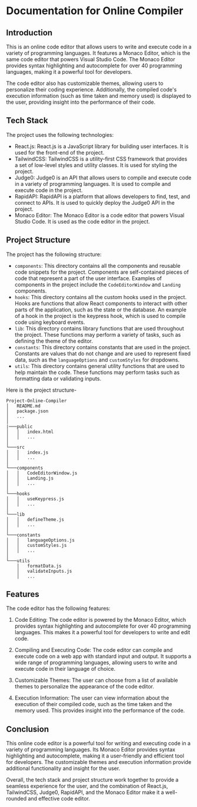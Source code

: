 # Documentation for Online Compiler

## Introduction

This is an online code editor that allows users to write and execute code in a variety of programming languages. It features a Monaco Editor, which is the same code editor that powers Visual Studio Code. The Monaco Editor provides syntax highlighting and autocomplete for over 40 programming languages, making it a powerful tool for developers.

The code editor also has customizable themes, allowing users to personalize their coding experience. Additionally, the compiled code's execution information (such as time taken and memory used) is displayed to the user, providing insight into the performance of their code.

## Tech Stack

The project uses the following technologies:

- React.js: React.js is a JavaScript library for building user interfaces. It is used for the front-end of the project.
- TailwindCSS: TailwindCSS is a utility-first CSS framework that provides a set of low-level styles and utility classes. It is used for styling the project.
- Judge0: Judge0 is an API that allows users to compile and execute code in a variety of programming languages. It is used to compile and execute code in the project.
- RapidAPI: RapidAPI is a platform that allows developers to find, test, and connect to APIs. It is used to quickly deploy the Judge0 API in the project.
- Monaco Editor: The Monaco Editor is a code editor that powers Visual Studio Code. It is used as the code editor in the project.

## Project Structure

The project has the following structure:

- `components`: This directory contains all the components and reusable code snippets for the project. Components are self-contained pieces of code that represent a part of the user interface. Examples of components in the project include the `CodeEditorWindow` and `Landing` components.
- `hooks`: This directory contains all the custom hooks used in the project. Hooks are functions that allow React components to interact with other parts of the application, such as the state or the database. An example of a hook in the project is the keypress hook, which is used to compile code using keyboard events.
- `lib`: This directory contains library functions that are used throughout the project. These functions may perform a variety of tasks, such as defining the theme of the editor.
- `constants`: This directory contains constants that are used in the project. Constants are values that do not change and are used to represent fixed data, such as the `languageOptions` and `customStyles` for dropdowns.
- `utils`: This directory contains general utility functions that are used to help maintain the code. These functions may perform tasks such as formatting data or validating inputs.

Here is the project structure-

```
Project-Online-Compiler
│   README.md
│   package.json
│   ...
│
|───public
│   │   index.html
│   │   ...
│
└───src
│   │   index.js
│   │   ...
│
└───components
│   │   CodeEditorWindow.js
│   │   Landing.js
│   │   ...
│
└───hooks
│   │   useKeypress.js
│   │   ...
│
└───lib
│   │   defineTheme.js
│   │   ...
│
└───constants
│   │   languageOptions.js
│   │   customStyles.js
│   │   ...
│
└───utils
    │   formatData.js
    │   validateInputs.js
    │   ...
```

## Features

The code editor has the following features:

1. Code Editing: The code editor is powered by the Monaco Editor, which provides syntax highlighting and autocomplete for over 40 programming languages. This makes it a powerful tool for developers to write and edit code.

2. Compiling and Executing Code: The code editor can compile and execute code on a web app with standard input and output. It supports a wide range of programming languages, allowing users to write and execute code in their language of choice.

3. Customizable Themes: The user can choose from a list of available themes to personalize the appearance of the code editor.

4. Execution Information: The user can view information about the execution of their compiled code, such as the time taken and the memory used. This provides insight into the performance of the code.

## Conclusion

This online code editor is a powerful tool for writing and executing code in a variety of programming languages. Its Monaco Editor provides syntax highlighting and autocomplete, making it a user-friendly and efficient tool for developers. The customizable themes and execution information provide additional functionality and insight for the user.

Overall, the tech stack and project structure work together to provide a seamless experience for the user, and the combination of React.js, TailwindCSS, Judge0, RapidAPI, and the Monaco Editor make it a well-rounded and effective code editor.
